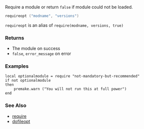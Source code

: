 Require a module or return `false` if module could not be loaded.


```lua
requireopt ("modname", "versions")
```

`requireopt` is an alias of `require(modname, versions, true)`

### Returns ###

* The module on success
* `false`, `error_message` on error

### Examples ###

```
local optionalmodule = require "not-mandatory-but-recommended"
if not optionalmodule
then
	premake.warn ("You will not run this at full power")
end
```

### See Also ###

* [require](require.md)
* [dofileopt](dofileopt.md)
